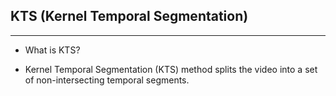 ## KTS (Kernel Temporal Segmentation)
----
* What is KTS?

- Kernel Temporal Segmentation (KTS) method splits the video into a set of non-intersecting temporal segments. 